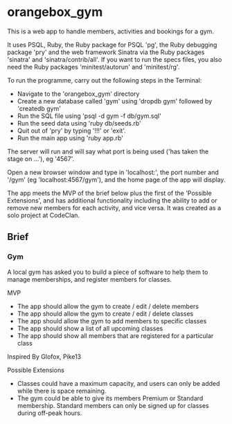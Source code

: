 # orangebox_gym

This is a web app to handle members, activities and bookings for a gym.

It uses PSQL, Ruby, the Ruby package for PSQL 'pg', the Ruby debugging package 'pry' and the web framework Sinatra via the Ruby packages 'sinatra' and 'sinatra/contrib/all'. If you want to run the specs files, you also need the Ruby packages 'minitest/autorun' and 'minitest/rg'.

To run the programme, carry out the following steps in the Terminal:

* Navigate to the 'orangebox_gym' directory
* Create a new database called 'gym' using 'dropdb gym' followed by 'createdb gym'
* Run the SQL file using 'psql -d gym -f db/gym.sql'
* Run the seed data using 'ruby db/seeds.rb'
* Quit out of 'pry' by typing '!!!' or 'exit'.
* Run the main app using 'ruby app.rb'

The server will run and will say what port is being used ('has taken the stage on ...'), eg '4567'.

Open a new browser window and type in 'localhost:', the port number and '/gym' (eg 'localhost:4567/gym'), and the home page of the app will display.

The app meets the MVP of the brief below plus the first of the 'Possible Extensions', and has additional functionality including the ability to add or remove new members for each activity, and vice versa. It was created as a solo project at CodeClan.

## Brief

### Gym
A local gym has asked you to build a piece of software to help them to manage memberships, and register members for classes.

MVP
* The app should allow the gym to create / edit / delete members
* The app should allow the gym to create / edit / delete classes
* The app should allow the gym to add members to specific classes
* The app should show a list of all upcoming classes
* The app should show all members that are registered for a particular class

Inspired By
Glofox, Pike13

Possible Extensions
* Classes could have a maximum capacity, and users can only be added while there is space remaining.
* The gym could be able to give its members Premium or Standard membership. Standard members can only be signed up for classes during off-peak hours.
